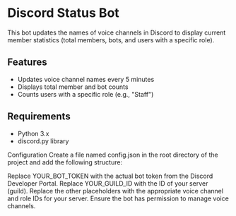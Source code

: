 # Discord Status Bot

This bot updates the names of voice channels in Discord to display current member statistics (total members, bots, and users with a specific role).

## Features
- Updates voice channel names every 5 minutes
- Displays total member and bot counts
- Counts users with a specific role (e.g., "Staff")

## Requirements
- Python 3.x
- discord.py library

Configuration
Create a file named config.json in the root directory of the project and add the following structure:

Replace YOUR_BOT_TOKEN with the actual bot token from the Discord Developer Portal.
Replace YOUR_GUILD_ID with the ID of your server (guild).
Replace the other placeholders with the appropriate voice channel and role IDs for your server.
Ensure the bot has permission to manage voice channels.
